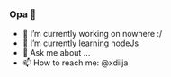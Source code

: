 ### Opa 👋


- 🔭 I’m currently working on nowhere :/
- 🌱 I’m currently learning nodeJs
- 💬 Ask me about ...
- 📫 How to reach me: @xdiija
